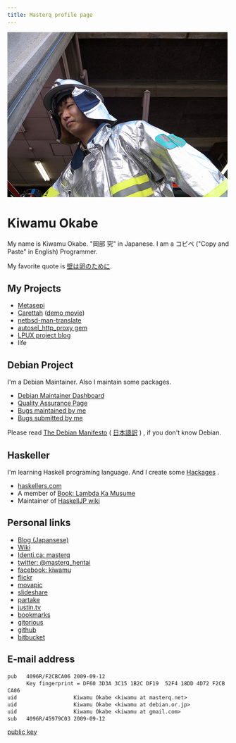 ```yaml
---
title: Masterq profile page
---
```


![](/images/kaketuke-masyo.jpg)

# Kiwamu Okabe

My name is Kiwamu Okabe. "岡部 究" in Japanese.
I am a コピペ ("Copy and Paste" in English) Programmer.

My favorite quote is
[壁は卵のために](http://www.haaretz.com/hasen/spages/1064909.html).

## My Projects

* [Metasepi](http://metasepi.masterq.net)
* [Carettah](http://carettah.masterq.net) ([demo movie](http://vimeo.com/channels/carettah))
* [netbsd-man-translate](http://netbsdman.masterq.net/)
* [autosel_http_proxy gem](http://rubygems.org/gems/autosel_http_proxy)
* [LPUX project blog](http://lpux.wordpress.com/)
* life

## Debian Project

I'm a Debian Maintainer.
Also I maintain some packages.

* [Debian Maintainer Dashboard](http://udd.debian.org/dmd.cgi?email=kiwamu%40debian.or.jp)
* [Quality Assurance Page](http://qa.debian.org/developer.php?login=kiwamu%40debian.or.jp)
* [Bugs maintained by me](http://bugs.debian.org/cgi-bin/pkgreport.cgi?maint=kiwamu@debian.or.jp)
* [Bugs submitted by me](http://bugs.debian.org/cgi-bin/pkgreport.cgi?submitter=kiwamu@debian.or.jp)

Please read
[The Debian Manifesto](http://www.debian.org/doc/manuals/project-history/ap-manifesto.html)
(
[日本語訳](http://www.debian.org/doc/manuals/project-history/ap-manifesto.ja.html)
)
, if you don't know Debian.

## Haskeller

I'm learning Haskell programing language.
And I create some
[Hackages](http://hackage.haskell.org/packages/archive/pkg-list.html)
.

* [haskellers.com](http://www.haskellers.com/user/734)
* A member of [Book: Lambda Ka Musume](http://www.paraiso-lang.org/ikmsm/)
* Maintainer of [HaskellJP wiki](http://wiki.haskell.jp/)

## Personal links

* [Blog (Japansese)](http://d.masterq.net/)
* [Wiki](http://wiki.masterq.net)
* [Identi.ca: masterq](http://identi.ca/masterq)
* [twitter: @masterq_hentai](https://twitter.com/masterq_hentai)
* [facebook: kiwamu](http://www.facebook.com/kiwamu)
* [flickr](http://www.flickr.com/photos/masterq/)
* [movapic](http://movapic.com/masterq)
* [slideshare](http://www.slideshare.net/master_q)
* [partake](http://partake.in/users/b9b38f3f-374f-4ec3-86ab-de232d08e450)
* [justin.tv](http://www.justin.tv/kiwamu/videos)
* [bookmarks](http://b.hatena.ne.jp/masterq/)
* [gitorious](https://gitorious.org/~masterq)
* [github](https://github.com/master-q)
* [bitbucket](https://bitbucket.org/masterq)

## E-mail address

~~~
pub   4096R/F2CBCA06 2009-09-12
      Key fingerprint = DF60 3D3A 3C15 1B2C DF19  52F4 18DD 4D72 F2CB CA06
uid                  Kiwamu Okabe <kiwamu at masterq.net>
uid                  Kiwamu Okabe <kiwamu at debian.or.jp>
uid                  Kiwamu Okabe <kiwamu at gmail.com>
sub   4096R/45979C03 2009-09-12
~~~

[public key](/keys/F2CBCA06.asc)
